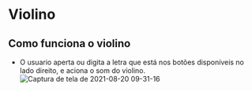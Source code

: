 # Violino

## Como funciona o violino
- O usuario aperta ou digita a letra que está nos botões disponíveis no lado direito, e aciona o som do violino.
![Captura de tela de 2021-08-20 09-31-16](https://user-images.githubusercontent.com/81877732/130234198-d1f43996-be36-4051-a3ae-838499ca59ab.png)
